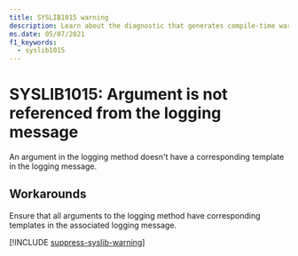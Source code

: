```yaml
---
title: SYSLIB1015 warning
description: Learn about the diagnostic that generates compile-time warning SYSLIB1015.
ms.date: 05/07/2021
f1_keywords:
  - syslib1015
---
```


# SYSLIB1015: Argument is not referenced from the logging message

An argument in the logging method doesn't have a corresponding template in the logging message.

## Workarounds

Ensure that all arguments to the logging method have corresponding templates in the associated logging message.

[!INCLUDE [suppress-syslib-warning](includes/suppress-source-generator-diagnostics.md)]
